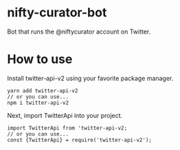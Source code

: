 # nifty-curator-bot
Bot that runs the @niftycurator account on Twitter. 

# How to use
Install twitter-api-v2 using your favorite package manager. 
```
yarn add twitter-api-v2
// or you can use...
npm i twitter-api-v2
```
Next, import TwitterApi into your project.
```
import TwitterApi from 'twitter-api-v2;
// or you can use...
const {TwitterApi} = require('twitter-api-v2');
```
